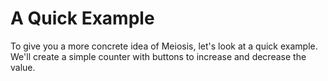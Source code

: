 # A Quick Example

To give you a more concrete idea of Meiosis, let's look at a quick example. We'll create a simple counter with buttons to increase and decrease the value.
